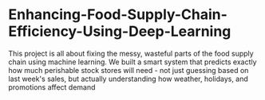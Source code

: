 # Enhancing-Food-Supply-Chain-Efficiency-Using-Deep-Learning
This project is all about fixing the messy, wasteful parts of the food supply chain using machine learning. We built a smart system that predicts exactly how much perishable stock stores will need - not just guessing based on last week's sales, but actually understanding how weather, holidays, and promotions affect demand
